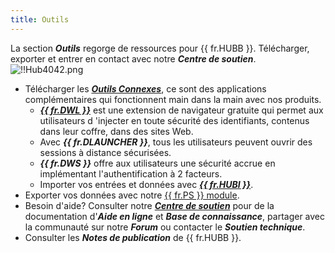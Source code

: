```yaml
---
title: Outils
---
```

La section ***Outils*** regorge de ressources pour {{ fr.HUBB }}. Télécharger, exporter et entrer en contact avec notre ***Centre de soutien***.  
![!!Hub4042.png](https://webdevolutions.azureedge.net/docs/fr/hub/Hub4042.png) 

* Télécharger les [***Outils Connexes***](/fr/hub/web-interface/hub-overview/administration/management/users/companion-tools-access/), ce sont des applications complémentaires qui fonctionnent main dans la main avec nos produits.  
    * [***{{ fr.DWL }}***](/fr/hub/dwl/overview/) est une extension de navigateur gratuite qui permet aux utilisateurs d 'injecter en toute sécurité des identifiants, contenus dans leur coffre, dans des sites Web.  
    * Avec ***{{ fr.DLAUNCHER }}***, tous les utilisateurs peuvent ouvrir des sessions à distance sécurisées.  
    * ***{{ fr.DWS }}*** offre aux utilisateurs une sécurité accrue en implémentant l'authentification à 2 facteurs.  
    * Importer vos entrées et données avec [***{{ fr.HUBI }}***](/fr/hub/web-interface/hub-overview/tools/hub-importer/).  
* Exporter vos données avec notre [{{ fr.PS }} module](/fr/hub/powershell-module/objects/).  
* Besoin d'aide? Consulter notre [***Centre de soutien***](https://devolutions.net/fr/support) pour de la documentation d'***Aide en ligne*** et ***Base de connaissance***, partager avec la communauté sur notre ***Forum*** ou contacter le ***Soutien technique***.  
* Consulter les ***Notes de publication*** de {{ fr.HUBB }}. 